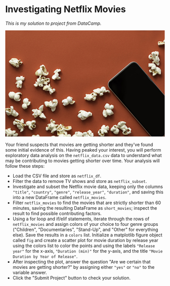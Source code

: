 # Investigating Netflix Movies
*This is my solution to project from DataCamp.* 

![Popcorn image](redpopcorn.jpg)

Your friend suspects that movies are getting shorter and they've found some initial evidence of this. Having peaked your interest, you will perform exploratory data analysis on the `netflix_data.csv` data to understand what may be contributing to movies getting shorter over time. Your analysis will follow these steps:

* Load the CSV file and store as `netflix_df`.
* Filter the data to remove TV shows and store as `netflix_subset`.
* Investigate and subset the Netflix movie data, keeping only the columns `"title"`, `"country"`, `"genre"`, `"release_year"`, `"duration"`, and saving this into a new DataFrame called `netflix_movies`.
* Filter `netflix_movies` to find the movies that are strictly shorter than 60 minutes, saving the resulting DataFrame as `short_movies`; inspect the result to find possible contributing factors.
* Using a for loop and if/elif statements, iterate through the rows of `netflix_movies` and assign colors of your choice to four genre groups ("Children", "Documentaries", "Stand-Up", and "Other" for everything else). Save the results in a `colors` list. Initialize a matplotlib figure object called `fig` and create a scatter plot for movie duration by release year using the colors list to color the points and using the labels `"Release year"` for the x-axis, `"Duration (min)"` for the y-axis, and the title `"Movie Duration by Year of Release"`.
* After inspecting the plot, answer the question "Are we certain that movies are getting shorter?" by assigning either `"yes"` or `"no"` to the variable answer.
* Click the "Submit Project" button to check your solution.
